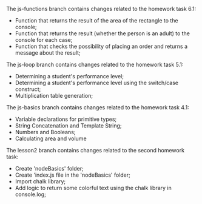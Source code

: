 The js-functions branch contains changes related to the homework task 6.1:

- Function that returns the result of the area of the rectangle to the console;
- Function that returns the result (whether the person is an adult) to the console for each case;
- Function that checks the possibility of placing an order and returns a message about the result;

The js-loop branch contains changes related to the homework task 5.1:

- Determining a student's performance level;
- Determining a student's performance level using the switch/case construct;
- Multiplication table generation;

The js-basics branch contains changes related to the homework task 4.1:

- Variable declarations for primitive types;
- String Concatenation and Template String;
- Numbers and Booleans;
- Calculating area and volume

The lesson2 branch contains changes related to the second homework task:

- Create 'nodeBasics' folder;
- Create 'index.js file in the 'nodeBasics' folder;
- Import chalk library;
- Add logic to return some colorful text using the chalk library in console.log;